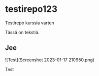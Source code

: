 # testirepo123
Testirepo kurssia varten

Tässä on tekstiä.

## Jee

![Test](Screenshot 2023-01-17 210950.png)

Test
